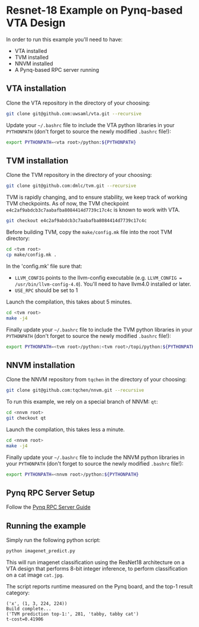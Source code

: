 # Resnet-18 Example on Pynq-based VTA Design

In order to run this example you'll need to have:
* VTA installed
* TVM installed
* NNVM installed
* A Pynq-based RPC server running

## VTA installation

Clone the VTA repository in the directory of your choosing:
```bash
git clone git@github.com:uwsaml/vta.git --recursive
```

Update your `~/.bashrc` file to include the VTA python libraries in your `PYTHONPATH` (don't forget to source the newly modified `.bashrc` file!):
```bash
export PYTHONPATH=<vta root>/python:${PYTHONPATH}
```

## TVM installation

Clone the TVM repository in the directory of your choosing:
```bash
git clone git@github.com:dmlc/tvm.git --recursive
```

TVM is rapidly changing, and to ensure stability, we keep track of working TVM checkpoints.
As of now, the TVM checkpoint `e4c2af9abdcb3c7aabafba8084414d7739c17c4c` is known to work with VTA.
```bash
git checkout e4c2af9abdcb3c7aabafba8084414d7739c17c4c
```

Before building TVM, copy the `make/config.mk` file into the root TVM directory:
```bash
cd <tvm root>
cp make/config.mk .
```

In the 'config.mk' file sure that:
* `LLVM_CONFIG` points to the llvm-config executable (e.g. `LLVM_CONFIG = /usr/bin/llvm-config-4.0`). You'll need to have llvm4.0 installed or later.
* `USE_RPC` should be set to 1

Launch the compilation, this takes about 5 minutes.
```bash
cd <tvm root>
make -j4
```

Finally update your `~/.bashrc` file to include the TVM python libraries in your `PYTHONPATH` (don't forget to source the newly modified `.bashrc` file!):
```bash
export PYTHONPATH=<tvm root>/python:<tvm root>/topi/python:${PYTHONPATH}
```

## NNVM installation

Clone the NNVM repository from `tqchen` in the directory of your choosing:
```bash
git clone git@github.com:tqchen/nnvm.git --recursive
```

To run this example, we rely on a special branch of NNVM: `qt`:
```bash
cd <nnvm root>
git checkout qt
```

Launch the compilation, this takes less a minute.
```bash
cd <nnvm root>
make -j4
```

Finally update your `~/.bashrc` file to include the NNVM python libraries in your `PYTHONPATH` (don't forget to source the newly modified `.bashrc` file!):
```bash
export PYTHONPATH=<nnvm root>/python:${PYTHONPATH}
```

## Pynq RPC Server Setup
                                                       
Follow the [Pynq RPC Server Guide](https://github.com/uwsaml/vta/tree/master/apps/pynq_rpc/README.md)

## Running the example

Simply run the following python script:
```bash
python imagenet_predict.py
```

This will run imagenet classification using the ResNet18 architecture on a VTA design that performs 8-bit integer inference, to perform classification on a cat image `cat.jpg`.

The script reports runtime measured on the Pynq board, and the top-1 result category:
```
('x', (1, 3, 224, 224))
Build complete...
('TVM prediction top-1:', 281, 'tabby, tabby cat')
t-cost=0.41906
```